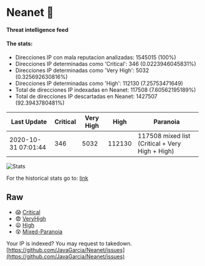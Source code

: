 # Neanet :hocho:
#### Threat intelligence feed
#### The stats:

- Direcciones IP con mala reputacion analizadas: 1545015 (100%)
- Direcciones IP determinadas como 'Critical':  346 (0.0223946045831%)
- Direcciones IP determinadas como 'Very High':  5032 (0.325692630816%)
- Direcciones IP determinadas como 'High':  112130 (7.25753471649)
- Total de direcciones IP indexadas en Neanet:  117508 (7.60562195189%)
- Total de direcciones IP descartadas en Neanet:  1427507 (92.3943780481%)

| Last Update | Critical | Very High | High | Paranoia |
| --- | --- | --- | --- | --- |
| 2020-10-31 07:01:44 | 346 | 5032 | 112130 | 117508 mixed list (Critical + Very High + High)|

![Stats](https://docs.google.com/spreadsheets/d/e/2PACX-1vSnaNMIXVabIpDJjufMlzH7poXnshF3mgd8Is1g9ytUEzVsP5my4Trn8f-xkoLLQ38xpL3HtmUexLo6/pubchart?oid=501124687&format=image)

For the historical stats go to: [link](/stats.csv)
## Raw
- :scream: [Critical](https://raw.githubusercontent.com/JavaGarcia/Neanet/master/blacklists/neanet_critical.txt)
- :fearful: [VeryHigh](https://raw.githubusercontent.com/JavaGarcia/Neanet/master/blacklists/neanet_veryHigh.txtt)
- :frowning: [High](https://raw.githubusercontent.com/JavaGarcia/Neanet/master/blacklists/neanet_high.txt)
- :dizzy_face: [Mixed-Paranoia](https://raw.githubusercontent.com/JavaGarcia/Neanet/master/blacklists/neanet_all.txt)


Your IP is indexed? You may request to takedown. [https://github.com/JavaGarcia/Neanet/issues](https://github.com/JavaGarcia/Neanet/issues)



































































































































































































































































































































































































































































































































































































































































































































































































































































































































































































































































































































































































































































































































































































































































































































































































































































































































































































































































